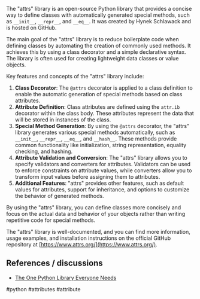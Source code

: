 
The "attrs" library is an open-source Python library that provides a concise way to define classes with automatically generated special methods, such as `__init__`, `__repr__`, and `__eq__`. It was created by Hynek Schlawack and is hosted on GitHub.

The main goal of the "attrs" library is to reduce boilerplate code when defining classes by automating the creation of commonly used methods. It achieves this by using a class decorator and a simple declarative syntax. The library is often used for creating lightweight data classes or value objects.

Key features and concepts of the "attrs" library include:

1.  **Class Decorator**: The `@attrs` decorator is applied to a class definition to enable the automatic generation of special methods based on class attributes.
2.  **Attribute Definition**: Class attributes are defined using the `attr.ib` decorator within the class body. These attributes represent the data that will be stored in instances of the class.
3.  **Special Method Generation**: By using the `@attrs` decorator, the "attrs" library generates various special methods automatically, such as `__init__`, `__repr__`, `__eq__`, and `__hash__`. These methods provide common functionality like initialization, string representation, equality checking, and hashing.
4.  **Attribute Validation and Conversion**: The "attrs" library allows you to specify validators and converters for attributes. Validators can be used to enforce constraints on attribute values, while converters allow you to transform input values before assigning them to attributes.
5.  **Additional Features**: "attrs" provides other features, such as default values for attributes, support for inheritance, and options to customize the behavior of generated methods.

By using the "attrs" library, you can define classes more concisely and focus on the actual data and behavior of your objects rather than writing repetitive code for special methods.

The "attrs" library is well-documented, and you can find more information, usage examples, and installation instructions on the official GitHub repository at [https://www.attrs.org/](https://www.attrs.org/).

## References / discussions

- [The One Python Library Everyone Needs](https://blog.glyph.im/2016/08/attrs.html "Permalink to The One Python Library Everyone Needs")

<!-- Keywords -->
#python #attributes #attribute
<!-- /Keywords -->
